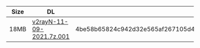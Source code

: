 |    Size   |     DL  | sha512sum |
|  ---  |  ---  |  ---  |
| 18MB | [v2rayN-11-09-2021.7z.001](https://cdn.jsdelivr.net/gh/googleians/v2rayN@main/v2rayN-11-09-2021.7z.001) | 4be58b65824c942d32e565af267105d48245c1207ddd8f8fa97385acc6624a9c7f4ac48685ca5f2fec96ad69a0e0e7d925cc744b1409e6ee1a14da172f316b33 |
